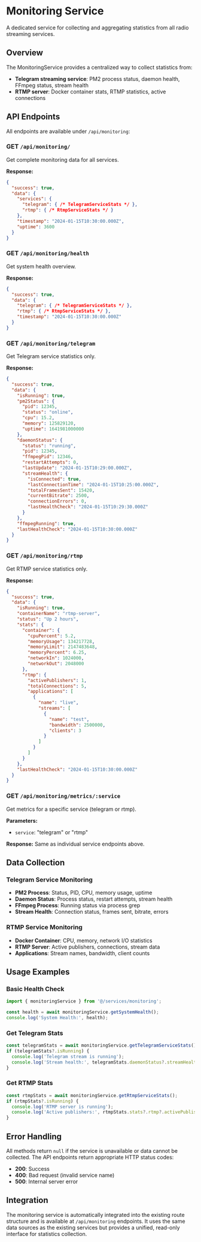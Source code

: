 # Monitoring Service

A dedicated service for collecting and aggregating statistics from all radio streaming services.

## Overview

The MonitoringService provides a centralized way to collect statistics from:
- **Telegram streaming service**: PM2 process status, daemon health, FFmpeg status, stream health
- **RTMP server**: Docker container stats, RTMP statistics, active connections

## API Endpoints

All endpoints are available under `/api/monitoring`:

### GET `/api/monitoring/`
Get complete monitoring data for all services.

**Response:**
```json
{
  "success": true,
  "data": {
    "services": {
      "telegram": { /* TelegramServiceStats */ },
      "rtmp": { /* RtmpServiceStats */ }
    },
    "timestamp": "2024-01-15T10:30:00.000Z",
    "uptime": 3600
  }
}
```

### GET `/api/monitoring/health`
Get system health overview.

**Response:**
```json
{
  "success": true,
  "data": {
    "telegram": { /* TelegramServiceStats */ },
    "rtmp": { /* RtmpServiceStats */ },
    "timestamp": "2024-01-15T10:30:00.000Z"
  }
}
```

### GET `/api/monitoring/telegram`
Get Telegram service statistics only.

**Response:**
```json
{
  "success": true,
  "data": {
    "isRunning": true,
    "pm2Status": {
      "pid": 12345,
      "status": "online",
      "cpu": 15.2,
      "memory": 125829120,
      "uptime": 1641981000000
    },
    "daemonStatus": {
      "status": "running",
      "pid": 12345,
      "ffmpegPid": 12346,
      "restartAttempts": 0,
      "lastUpdate": "2024-01-15T10:29:00.000Z",
      "streamHealth": {
        "isConnected": true,
        "lastConnectionTime": "2024-01-15T10:25:00.000Z",
        "totalFramesSent": 15420,
        "currentBitrate": 2500,
        "connectionErrors": 0,
        "lastHealthCheck": "2024-01-15T10:29:30.000Z"
      }
    },
    "ffmpegRunning": true,
    "lastHealthCheck": "2024-01-15T10:30:00.000Z"
  }
}
```

### GET `/api/monitoring/rtmp`
Get RTMP service statistics only.

**Response:**
```json
{
  "success": true,
  "data": {
    "isRunning": true,
    "containerName": "rtmp-server",
    "status": "Up 2 hours",
    "stats": {
      "container": {
        "cpuPercent": 5.2,
        "memoryUsage": 134217728,
        "memoryLimit": 2147483648,
        "memoryPercent": 6.25,
        "networkIn": 1024000,
        "networkOut": 2048000
      },
      "rtmp": {
        "activePublishers": 1,
        "totalConnections": 5,
        "applications": [
          {
            "name": "live",
            "streams": [
              {
                "name": "test",
                "bandwidth": 2500000,
                "clients": 3
              }
            ]
          }
        ]
      }
    },
    "lastHealthCheck": "2024-01-15T10:30:00.000Z"
  }
}
```

### GET `/api/monitoring/metrics/:service`
Get metrics for a specific service (telegram or rtmp).

**Parameters:**
- `service`: "telegram" or "rtmp"

**Response:** Same as individual service endpoints above.

## Data Collection

### Telegram Service Monitoring
- **PM2 Process**: Status, PID, CPU, memory usage, uptime
- **Daemon Status**: Process status, restart attempts, stream health
- **FFmpeg Process**: Running status via process grep
- **Stream Health**: Connection status, frames sent, bitrate, errors

### RTMP Service Monitoring  
- **Docker Container**: CPU, memory, network I/O statistics
- **RTMP Server**: Active publishers, connections, stream data
- **Applications**: Stream names, bandwidth, client counts

## Usage Examples

### Basic Health Check
```typescript
import { monitoringService } from '@/services/monitoring';

const health = await monitoringService.getSystemHealth();
console.log('System Health:', health);
```

### Get Telegram Stats
```typescript
const telegramStats = await monitoringService.getTelegramServiceStats();
if (telegramStats?.isRunning) {
  console.log('Telegram stream is running');
  console.log('Stream health:', telegramStats.daemonStatus?.streamHealth);
}
```

### Get RTMP Stats
```typescript
const rtmpStats = await monitoringService.getRtmpServiceStats();
if (rtmpStats?.isRunning) {
  console.log('RTMP server is running');
  console.log('Active publishers:', rtmpStats.stats?.rtmp?.activePublishers);
}
```

## Error Handling

All methods return `null` if the service is unavailable or data cannot be collected. The API endpoints return appropriate HTTP status codes:

- **200**: Success
- **400**: Bad request (invalid service name)
- **500**: Internal server error

## Integration

The monitoring service is automatically integrated into the existing route structure and is available at `/api/monitoring` endpoints. It uses the same data sources as the existing services but provides a unified, read-only interface for statistics collection.

